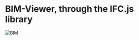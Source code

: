 # BIM-Viewer, through the IFC.js library
![BIM](https://user-images.githubusercontent.com/97359144/209819468-a7967ff9-f94d-47f2-9054-27aff0eddc6d.gif)
